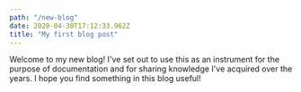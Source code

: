 ```yaml
---
path: "/new-blog"
date: 2020-04-30T17:12:33.962Z
title: "My first blog post"
---
```


Welcome to my new blog! I've set out to use this as an instrument for the purpose of documentation and for sharing 
knowledge I've acquired over the years. I hope you find something in this blog useful! 
